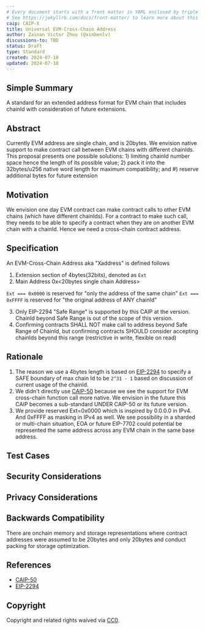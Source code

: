 ```yaml
---
# Every document starts with a front matter in YAML enclosed by triple dashes.
# See https://jekyllrb.com/docs/front-matter/ to learn more about this concept.
caip: CAIP-X
title: Universal EVM-Cross-Chain Address
author: Zainan Victor Zhou (@xinbenlv)
discussions-to: TBD
status: Draft
type: Standard
created: 2024-07-10
updated: 2024-07-10
---
```


## Simple Summary
A standard for an extended address format for EVM chain that includes chainId with consideration of future extensions.

## Abstract
Currently EVM address are single chain, and is 20bytes. We envision native support to make contract call between EVM chains with different chainIds.
This proposal presents one possible solutions: 1) limiting chainId number space hence the length of its possible value; 
2) pack it into the 32bytes/u256 native word length for maximum compatibility; and #) reserve additional bytes for future extension

## Motivation
We envision one day EVM contract can make contract calls to other EVM chains (which have different chainIds).
For a contract to make such call, they needs to be able to specify a contract when they are on another EVM chain with a chainId. Hence we need a cross-chain contract address.

## Specification

An EVM-Cross-Chain Address aka "Xaddress" is defined follows

1. Extension section of 4bytes(32bits), denoted as `Ext`
2. Main Address 0x<20bytes single chain Address>

`Ext === 0x0000` is reserved for "only the address of the same chain"
`Ext === 0xFFFF` is reserved for "the original address of ANY chainId"

3. Only EIP-2294 "Safe Range" is supported by this CAIP at the version. ChainId beyond Safe Range is out of the scope of this version.
4. Confirming contracts SHALL NOT make call to address beyond Safe Range of ChainId, but confirming contracts SHOULD consider accepting chainIds beyond this range (restrictive in write, flexible on read)


## Rationale
1. The reason we use a 4bytes length is based on [EIP-2294](https://eips.ethereum.org/EIPS/eip-2294) to specify a SAFE boundary of max chain Id to be `2^31 - 1` based on discussion of current usage of the chainId.
2. We didn't directly use [CAIP-50](./caip-50.md) because we see the support for EVM cross-chain function call more native. We envision in the future this CAIP becomes a sub-standard UNDER CAIP-50 or its future version.
3. We provide reserved Ext=0x0000 which is inspired by 0.0.0.0 in IPv4. And 0xFFFF as masking in IPv4 as well. We see possibility in a sharded or multi-chain situation, EOA or future EIP-7702 could potential be represented the same address across any EVM chain in the same base address.


## Test Cases
<!--Please add diverse test cases here if applicable. Any normative definition of an interface requires test cases to be implementable. -->

## Security Considerations
<!--Please add an explicit list of intra-actor assumptions and known risk factors if applicable. Any normative definition of an interface requires these to be implementable; assumptions and risks should be at both individual interaction/use-case scale and systemically, should the interface specified gain ecosystem-namespace adoption. -->

## Privacy Considerations
<!--Please add an explicit list of intra-actor assumptions and known risk factors if applicable. Any normative definition of an interface requires these to be implementable; assumptions and risks should be at both individual interaction/use-case scale and systemically, should the interface specified gain ecosystem-namespace adoption. -->

## Backwards Compatibility
There are onchain memory and storage representations where contract addresses were assumed to be 20bytes and only 20bytes and conduct packing for storage optimization.


## References 
<!--Links to external resources that help understanding the CAIP better. This can e.g. be links to existing implementations. See CONTRIBUTING.md#style-guide . -->

- [CAIP-50](./caip-50.md)
- [EIP-2294](https://eips.ethereum.org/EIPS/eip-2294)

## Copyright
Copyright and related rights waived via [CC0](../LICENSE).
